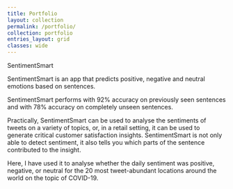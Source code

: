 ```yaml
---
title: Portfolio
layout: collection
permalink: /portfolio/
collection: portfolio
entries_layout: grid
classes: wide
---
```


SentimentSmart

SentimentSmart is an app that predicts positive, negative and neutral emotions based on sentences.

SentimentSmart performs with 92% accuracy on previously seen sentences and with 78% accuracy on completely unseen sentences.

Practically, SentimentSmart can be used to analyse the sentiments of tweets on a variety of topics, or, in a retail setting, it can be used to generate critical customer satisfaction insights. SentimentSmart is not only able to detect sentiment, it also tells you which parts of the sentence contributed to the insight.

Here, I have used it to analyse whether the daily sentiment was positive, negative, or neutral for the 20 most tweet-abundant locations around the world on the topic of COVID-19.



